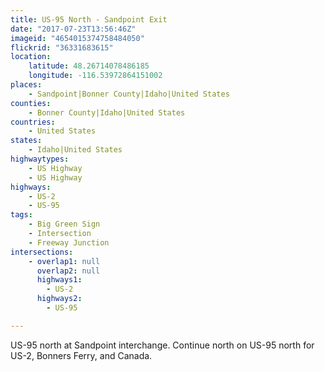 ```yaml
---
title: US-95 North - Sandpoint Exit
date: "2017-07-23T13:56:46Z"
imageid: "4654015374758484050"
flickrid: "36331683615"
location:
    latitude: 48.26714078486185
    longitude: -116.53972864151002
places:
    - Sandpoint|Bonner County|Idaho|United States
counties:
    - Bonner County|Idaho|United States
countries:
    - United States
states:
    - Idaho|United States
highwaytypes:
    - US Highway
    - US Highway
highways:
    - US-2
    - US-95
tags:
    - Big Green Sign
    - Intersection
    - Freeway Junction
intersections:
    - overlap1: null
      overlap2: null
      highways1:
        - US-2
      highways2:
        - US-95

---
```

US-95 north at Sandpoint interchange.  Continue north on US-95 north for US-2, Bonners Ferry, and Canada.